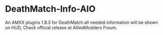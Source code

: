 DeathMatch-Info-AIO
===================

An AMXX plugins 1.8.3 for DeathMatch all needed information will be shown on HUD, Check official release at AlliedModders Froum.